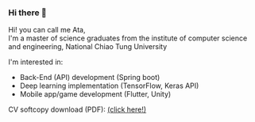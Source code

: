 ### Hi there 👋

Hi! you can call me Ata,   
I'm a master of science graduates from the institute of computer science and engineering, National Chiao Tung University

I'm interested in:
* Back-End (API) development (Spring boot)
* Deep learning implementation (TensorFlow, Keras API)
* Mobile app/game development (Flutter, Unity)

CV softcopy download (PDF): [(click here!)](https://drive.google.com/file/d/1-Tc2L3j9TVQaLESac5FWnelQh5x4kFx9/view?usp=sharing)

<!--
**triarts/triarts** is a ✨ _special_ ✨ repository because its `README.md` (this file) appears on your GitHub profile.

Here are some ideas to get you started:

- 🔭 I’m currently working on ...
- 🌱 I’m currently learning ...
- 👯 I’m looking to collaborate on ...
- 🤔 I’m looking for help with ...
- 💬 Ask me about ...
- 📫 How to reach me: ...
- 😄 Pronouns: ...
- ⚡ Fun fact: ...
-->
